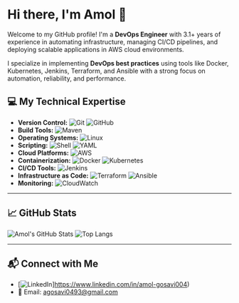 <h1 align="left">Hi there, I'm Amol 👋</h1>

Welcome to my GitHub profile! I'm a **DevOps Engineer** with 3.1+ years of experience in automating infrastructure, managing CI/CD pipelines, and deploying scalable applications in AWS cloud environments.

I specialize in implementing **DevOps best practices** using tools like Docker, Kubernetes, Jenkins, Terraform, and Ansible with a strong focus on automation, reliability, and performance.


## 💻 My Technical Expertise

- **Version Control:**  ![Git](https://img.shields.io/badge/Git-F05032?style=flat&logo=git&logoColor=white)
    ![GitHub](https://img.shields.io/badge/GitHub-181717?style=flat&logo=github&logoColor=white)
- **Build Tools:**   ![Maven](https://img.shields.io/badge/Maven-C71A36?style=flat&logo=apachemaven&logoColor=white)
- **Operating Systems:**   ![Linux](https://img.shields.io/badge/Linux-FCC624?style=flat&logo=linux&logoColor=black)
- **Scripting:**  ![Shell](https://img.shields.io/badge/Shell_Scripting-89e051?style=flat&logo=gnu-bash&logoColor=white)
  ![YAML](https://img.shields.io/badge/YAML-000000?style=flat&logo=yaml&logoColor=white)
- **Cloud Platforms:**   ![AWS](https://img.shields.io/badge/AWS-232F3E?style=flat&logo=amazonaws&logoColor=white)
- **Containerization:**  ![Docker](https://img.shields.io/badge/Docker-2496ED?style=flat&logo=docker&logoColor=white)
  ![Kubernetes](https://img.shields.io/badge/Kubernetes-326CE5?style=flat&logo=kubernetes&logoColor=white)
- **CI/CD Tools:**   ![Jenkins](https://img.shields.io/badge/Jenkins-D24939?style=flat&logo=jenkins&logoColor=white)
- **Infrastructure as Code:**   ![Terraform](https://img.shields.io/badge/Terraform-7B42BC?style=flat&logo=terraform&logoColor=white)
  ![Ansible](https://img.shields.io/badge/Ansible-EE0000?style=flat&logo=ansible&logoColor=white)
- **Monitoring:**  ![CloudWatch](https://img.shields.io/badge/AWS_CloudWatch-FF9900?style=flat&logo=amazonaws&logoColor=white)
 
---

## 📈 GitHub Stats

![Amol's GitHub Stats](https://github-readme-stats.vercel.app/api?username=iam-amolgosavi&show_icons=true&theme=radical)
![Top Langs](https://github-readme-stats.vercel.app/api/top-langs/?username=iam-amolgosavi&layout=compact&theme=radical)

---

## 📬 Connect with Me

-
  [![LinkedIn](https://img.shields.io/badge/LinkedIn-0077B5?style=flat&logo=linkedin&logoColor=white)]https://www.linkedin.com/in/amol-gosavi004)
- 📧 Email: agosavi0493@gmail.com

